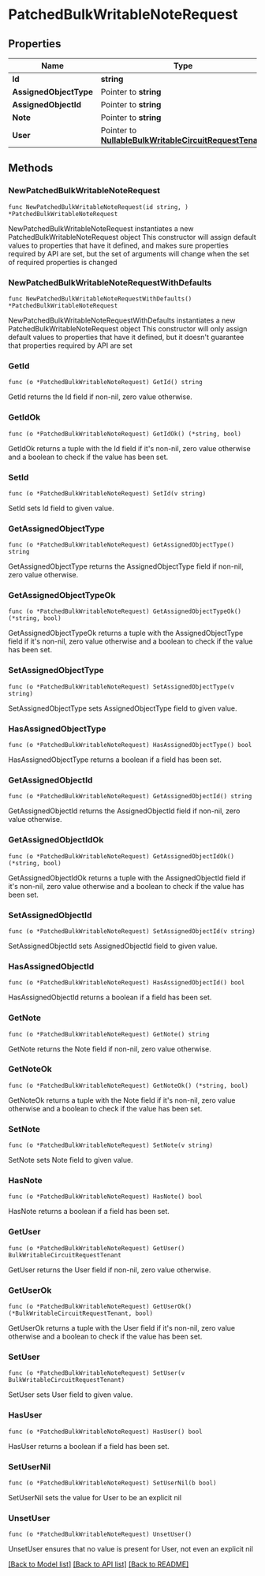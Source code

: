 # PatchedBulkWritableNoteRequest

## Properties

Name | Type | Description | Notes
------------ | ------------- | ------------- | -------------
**Id** | **string** |  | 
**AssignedObjectType** | Pointer to **string** |  | [optional] 
**AssignedObjectId** | Pointer to **string** |  | [optional] 
**Note** | Pointer to **string** |  | [optional] 
**User** | Pointer to [**NullableBulkWritableCircuitRequestTenant**](BulkWritableCircuitRequestTenant.md) |  | [optional] 

## Methods

### NewPatchedBulkWritableNoteRequest

`func NewPatchedBulkWritableNoteRequest(id string, ) *PatchedBulkWritableNoteRequest`

NewPatchedBulkWritableNoteRequest instantiates a new PatchedBulkWritableNoteRequest object
This constructor will assign default values to properties that have it defined,
and makes sure properties required by API are set, but the set of arguments
will change when the set of required properties is changed

### NewPatchedBulkWritableNoteRequestWithDefaults

`func NewPatchedBulkWritableNoteRequestWithDefaults() *PatchedBulkWritableNoteRequest`

NewPatchedBulkWritableNoteRequestWithDefaults instantiates a new PatchedBulkWritableNoteRequest object
This constructor will only assign default values to properties that have it defined,
but it doesn't guarantee that properties required by API are set

### GetId

`func (o *PatchedBulkWritableNoteRequest) GetId() string`

GetId returns the Id field if non-nil, zero value otherwise.

### GetIdOk

`func (o *PatchedBulkWritableNoteRequest) GetIdOk() (*string, bool)`

GetIdOk returns a tuple with the Id field if it's non-nil, zero value otherwise
and a boolean to check if the value has been set.

### SetId

`func (o *PatchedBulkWritableNoteRequest) SetId(v string)`

SetId sets Id field to given value.


### GetAssignedObjectType

`func (o *PatchedBulkWritableNoteRequest) GetAssignedObjectType() string`

GetAssignedObjectType returns the AssignedObjectType field if non-nil, zero value otherwise.

### GetAssignedObjectTypeOk

`func (o *PatchedBulkWritableNoteRequest) GetAssignedObjectTypeOk() (*string, bool)`

GetAssignedObjectTypeOk returns a tuple with the AssignedObjectType field if it's non-nil, zero value otherwise
and a boolean to check if the value has been set.

### SetAssignedObjectType

`func (o *PatchedBulkWritableNoteRequest) SetAssignedObjectType(v string)`

SetAssignedObjectType sets AssignedObjectType field to given value.

### HasAssignedObjectType

`func (o *PatchedBulkWritableNoteRequest) HasAssignedObjectType() bool`

HasAssignedObjectType returns a boolean if a field has been set.

### GetAssignedObjectId

`func (o *PatchedBulkWritableNoteRequest) GetAssignedObjectId() string`

GetAssignedObjectId returns the AssignedObjectId field if non-nil, zero value otherwise.

### GetAssignedObjectIdOk

`func (o *PatchedBulkWritableNoteRequest) GetAssignedObjectIdOk() (*string, bool)`

GetAssignedObjectIdOk returns a tuple with the AssignedObjectId field if it's non-nil, zero value otherwise
and a boolean to check if the value has been set.

### SetAssignedObjectId

`func (o *PatchedBulkWritableNoteRequest) SetAssignedObjectId(v string)`

SetAssignedObjectId sets AssignedObjectId field to given value.

### HasAssignedObjectId

`func (o *PatchedBulkWritableNoteRequest) HasAssignedObjectId() bool`

HasAssignedObjectId returns a boolean if a field has been set.

### GetNote

`func (o *PatchedBulkWritableNoteRequest) GetNote() string`

GetNote returns the Note field if non-nil, zero value otherwise.

### GetNoteOk

`func (o *PatchedBulkWritableNoteRequest) GetNoteOk() (*string, bool)`

GetNoteOk returns a tuple with the Note field if it's non-nil, zero value otherwise
and a boolean to check if the value has been set.

### SetNote

`func (o *PatchedBulkWritableNoteRequest) SetNote(v string)`

SetNote sets Note field to given value.

### HasNote

`func (o *PatchedBulkWritableNoteRequest) HasNote() bool`

HasNote returns a boolean if a field has been set.

### GetUser

`func (o *PatchedBulkWritableNoteRequest) GetUser() BulkWritableCircuitRequestTenant`

GetUser returns the User field if non-nil, zero value otherwise.

### GetUserOk

`func (o *PatchedBulkWritableNoteRequest) GetUserOk() (*BulkWritableCircuitRequestTenant, bool)`

GetUserOk returns a tuple with the User field if it's non-nil, zero value otherwise
and a boolean to check if the value has been set.

### SetUser

`func (o *PatchedBulkWritableNoteRequest) SetUser(v BulkWritableCircuitRequestTenant)`

SetUser sets User field to given value.

### HasUser

`func (o *PatchedBulkWritableNoteRequest) HasUser() bool`

HasUser returns a boolean if a field has been set.

### SetUserNil

`func (o *PatchedBulkWritableNoteRequest) SetUserNil(b bool)`

 SetUserNil sets the value for User to be an explicit nil

### UnsetUser
`func (o *PatchedBulkWritableNoteRequest) UnsetUser()`

UnsetUser ensures that no value is present for User, not even an explicit nil

[[Back to Model list]](../README.md#documentation-for-models) [[Back to API list]](../README.md#documentation-for-api-endpoints) [[Back to README]](../README.md)


